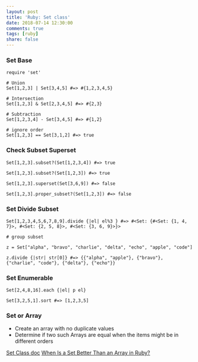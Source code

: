 ```yaml
---
layout: post
title: 'Ruby: Set class'
date: 2018-07-14 12:30:00
comments: true
tags: [ruby]
share: false
---
```

### Set Base
```
require 'set'

# Union
Set[1,2,3] | Set[3,4,5] #=> #{1,2,3,4,5}

# Intersection
Set[1,2,3] & Set[2,3,4,5] #=> #{2,3}

# Subtraction
Set[1,2,3,4] - Set[3,4,5] #=> #{1,2}

# ignore order
Set[1,2,3] == Set[3,1,2] #=> true
```

### Check Subset Superset
```
Set[1,2,3].subset?(Set[1,2,3,4]) #=> true

Set[1,2,3].subset?(Set[1,2,3]) #=> true

Set[1,2,3].superset(Set[3,6,9]) #=> false

Set[1,2,3].proper_subset?(Set[1,2,3]) #=> false
```

### Set Divide Subset
```
Set[1,2,3,4,5,6,7,8,9].divide {|el| el%3 } #=> #<Set: {#<Set: {1, 4, 7}>, #<Set: {2, 5, 8}>, #<Set: {3, 6, 9}>}>

# group subset

z = Set["alpha", "bravo", "charlie", "delta", "echo", "apple", "code"]

z.divide {|str| str[0]} #=> {{"alpha", "apple"}, {"bravo"}, {"charlie", "code"}, {"delta"}, {"echo"}}
```

### Set Enumerable
```
Set[2,4,8,16].each {|el| p el}

Set[3,2,5,1].sort #=> [1,2,3,5]
```

### Set or Array
- Create an array with no duplicate values
- Determine if two such Arrays are equal when the items might be in different orders


[Set Class doc](http://ruby-doc.org/stdlib-2.3.1/libdoc/set/rdoc/Set.html)
[When Is a Set Better Than an Array in Ruby?](https://spin.atomicobject.com/2012/09/04/when-is-a-set-better-than-an-array-in-ruby/)
